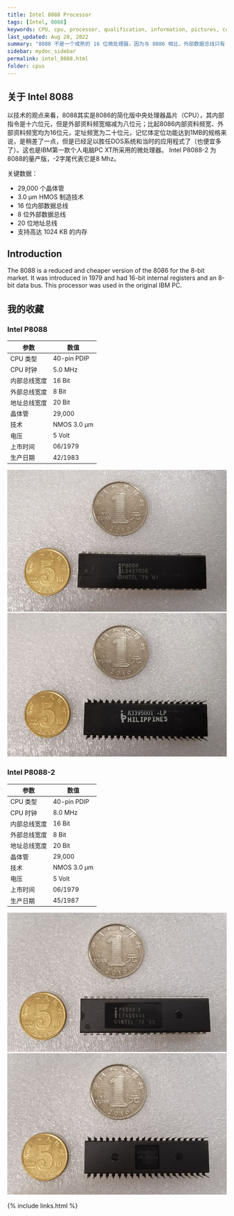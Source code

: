```yaml
---
title: Intel 8088 Processor
tags: [Intel, 8088]
keywords: CPU, cpu, processor, qualification, information, pictures, core, frequency, chip packaging, packaging, cpu info, x86, collection, amd, cyrix, harris, ibm, idt, iit, intel, motorola, nec, sgs, sgs-thomson, siemens, ST, signetics, mhs, ti, texas instruments, ulsi, umc, weitek, zilog, 808x, 8085, 8088, 8086, 80188, 80186, 80286, 286, 80386, 386, i386, Am386, 386sx, 386dx, 486, i486, 586, 486sx, 486dx, overdrive, 487, pentium, 586, 5x86, 386dlc, 386slc, 486dx2, mmx, ppro, pentium-pro, pro, athlon, duron, z80, dirk oppelt, dirk, oppelt, engineering, sample, samples
last_updated: Aug 28, 2022
summary: "8088 不是一个成熟的 16 位微处理器，因为与 8086 相比，外部数据总线只有 8 位宽。8086 的设计以及 8088 的设计基于 Intel 的 8085 处理器，并且经过精心设计，使得 8085 中已经使用的指令集可以自动转换为有效的 8086 源代码。与 8086 一样，8088 也缺少必要的组件，例如中断和 DMA 控制器，这些组件是使用特殊芯片外部集成在主板上的。它也不支持浮点计算，但这个缺点可以通过可选的协处理器来弥补。英特尔的 8088 生产并畅销到 1990 年代，CMOS 和消耗优化的 CHMOS 版本的时钟速度为 5 到 10 MHz。"
sidebar: mydoc_sidebar
permalink: intel_8088.html
folder: cpus
---
```


## 关于 Intel 8088

以技术的观点来看，8088其实是8086的简化版中央处理器晶片（CPU），其内部指令是十六位元，但是外部资料频宽缩减为八位元；比起8086内部资料频宽、外部资料频宽均为16位元，定址频宽为二十位元，记忆体定位功能达到1MB的规格来说，是稍差了一点，但是已经足以胜任DOS系统和当时的应用程式了（也便宜多了）。这也是IBM第一款个人电脑PC XT所采用的微处理器。 Intel P8088-2 为8088的量产版，-2字尾代表它是8 Mhz。

关键数据：
- 29,000 个晶体管
- 3.0 µm HMOS 制造技术
- 16 位内部数据总线
- 8 位外部数据总线
- 20 位地址总线
- 支持高达 1024 KB 的内存

## Introduction

The 8088 is a reduced and cheaper version of the 8086 for the 8-bit market. It was introduced in 1979 and had 16-bit internal registers and an 8-bit data bus. This processor was used in the original IBM PC.

## 我的收藏

### Intel P8088

| 参数 | 数值 |
| ------ | ------ |
| CPU 类型 | 40-pin PDIP |
| CPU 时钟 | 5.0 MHz |
| 内部总线宽度 | 16 Bit |
| 外部总线宽度 | 8 Bit |
| 地址总线宽度 | 20 Bit |
| 晶体管 | 29,000 |
| 技术 | NMOS 3.0 µm |
| 电压 | 5 Volt |
| 上市时间 | 06/1979 |
| 生产日期 | 42/1983 |

![Intel P8088 正面](/images/cpus/Intel/Intel_P8088_1.jpg)
![Intel P8088 反面](/images/cpus/Intel/Intel_P8088_2.jpg)

### Intel P8088-2

| 参数 | 数值 |
| ------ | ------ |
| CPU 类型 | 40-pin PDIP |
| CPU 时钟 | 8.0 MHz |
| 内部总线宽度 | 16 Bit |
| 外部总线宽度 | 8 Bit |
| 地址总线宽度 | 20 Bit |
| 晶体管 | 29,000 |
| 技术 | NMOS 3.0 µm |
| 电压 | 5 Volt |
| 上市时间 | 06/1979 |
| 生产日期 | 45/1987 |

![Intel P8088-2 正面](/images/cpus/Intel/Intel_P8088-2_1.jpg)
![Intel P8088-2 反面](/images/cpus/Intel/Intel_P8088-2_2.jpg)

{% include links.html %}
